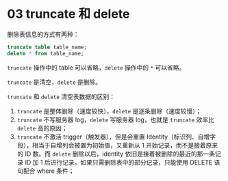 # 03 truncate 和 delete

删除表信息的方式有两种：

```sql
truncate table table_name;
delete * from table_name;
```

`truncate` 操作中的 table 可以省略，`delete` 操作中的 `*` 可以省略。

`truncate` 是清空，`delete` 是删除。

`truncate` 和 `delete` 清空表数据的区别：

1. `truncate` 是整体删除（速度较快），`delete` 是逐条删除（速度较慢）；
2. `truncate` 不写服务器 log，`delete` 写服务器 log，也就是 `truncate` 效率比 `delete` 高的原因；
3. `truncate` 不激活 trigger（触发器），但是会重置 Identity（标识列、自增字段），相当于自增列会被置为初始值，又重新从 1 开始记录，而不是接着原来的 ID 数。而 `delete` 删除以后，identity 依旧是接着被删除的最近的那一条记录 ID 加 1 后进行记录。如果只需删除表中的部分记录，只能使用 DELETE 语句配合 where 条件；


